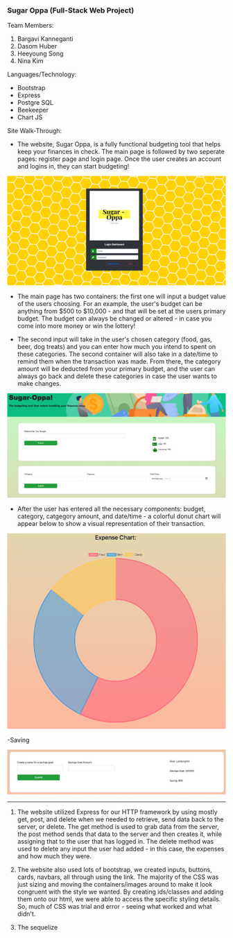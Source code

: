 ### Sugar Oppa (Full-Stack Web Project)

Team Members:
1. Bargavi Kanneganti
2. Dasom Huber
3. Heeyoung Song
4. Nina Kim

Languages/Technology:
- Bootstrap
- Express
- Postgre SQL
- Beekeeper
- Chart JS

Site Walk-Through:
- The website, Sugar Oppa, is a fully functional budgeting tool that helps keep your finances in check. The main page is followed by two seperate pages: register page and login page. Once the user creates an account and logins in, they can start budgeting!

![](imagesforreadme/login.png)

- The main page has two containers: the first one will input a budget value of the users choosing. For an example, the user's budget can be anything from $500 to $10,000 - and that will be set at the users primary budget. The budget can always be changed or altered - in case you come into more money or win the lottery!

- The second input will take in the user's chosen category (food, gas, beer, dog treats) and you can enter how much you intend to spent on these categories. The second container will also take in a date/time to remind them when the transaction was made. From there, the category amount will be deducted from your primary budget, and the user can always go back and delete these categories in case the user wants to make changes. 

![](imagesforreadme/home.png)

- After the user has entered all the necessary components: budget, category, catgegory amount, and date/time - a colorful donut chart will appear below to show a visual representation of their transaction. 

![](imagesforreadme/chart.png)

-Saving

![](imagesforreadme/saving.png)

-------------------------------------------

1. The website utilized Express for our HTTP framework by using mostly get, post, and delete when we needed to retrieve, send data back to the server, or delete. The get method is used to grab data from the server, the post method sends that data to the server and then creates it, while assigning that to the user that has logged in. The delete method was used to delete any input the user had added - in this case, the expenses and how much they were.

2. The website also used lots of bootstrap, we created inputs, buttons, cards, navbars, all through using the link. The majority of the CSS was just sizing and moving the containers/images around to make it look congruent with the style we wanted. By creating ids/classes and adding them onto our html, we were able to access the specific styling details. So, much of CSS was trial and error - seeing what worked and what didn't. 

3. The sequelize 
